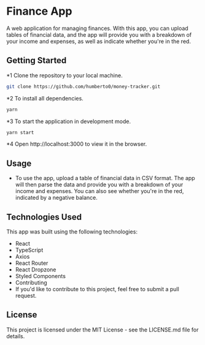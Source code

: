 # Finance App

A web application for managing finances. With this app, you can upload tables of financial data, and the app will provide you with a breakdown of your income and expenses, as well as indicate whether you're in the red.

## Getting Started

*1 Clone the repository to your local machine.

```bash
git clone https://github.com/humberto0/money-tracker.git
```

*2 To install all dependencies.

```bash
yarn
```
*3 To start the application in development mode.

```bash
yarn start
```
*4 Open http://localhost:3000 to view it in the browser.

## Usage

- To use the app, upload a table of financial data in CSV format. The app will then parse the data and provide you with a breakdown of your income and expenses. You can also see whether you're in the red, indicated by a negative balance.

## Technologies Used
This app was built using the following technologies:

* React
* TypeScript
* Axios
* React Router
* React Dropzone
* Styled Components
* Contributing
* If you'd like to contribute to this project, feel free to submit a pull request.

## License
This project is licensed under the MIT License - see the LICENSE.md file for details.
